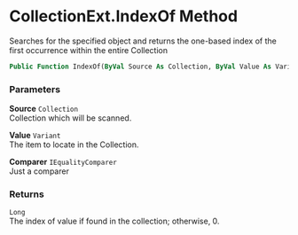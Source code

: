 # CollectionExt.IndexOf Method

Searches for the specified object and returns the one-based index of the first occurrence within the entire Collection

```vb
Public Function IndexOf(ByVal Source As Collection, ByVal Value As Variant, Optional ByVal Comparer As IEqualityComparer) As Long
```

### Parameters

**Source** `Collection` <br>
Collection which will be scanned.

**Value** `Variant` <br>
The item to locate in the Collection.

**Comparer** `IEqualityComparer` <br>
Just a comparer

### Returns

`Long` <br>
The index of value if found in the collection; otherwise, 0.

